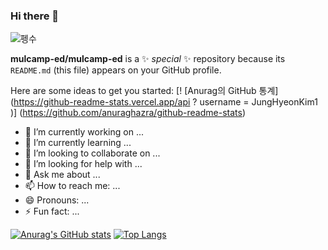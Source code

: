 ### Hi there 👋

![펭수](https://lh3.googleusercontent.com/proxy/aWH4DZGXFa8sU18Kd6Z8X5yViOvRAXZGbpXioOFh8Sc_MlKTk1pMXHdcJT-fcvqVFSzZQf1Vxp_KWVbxqR3F-Jd825f-9b4oZbE1NpLVEAS1lwaJ6v1Shqd2qAWiJEtSm7JNTCqG7ug0-QpaZG22HkMJd4WXkCnKRepcxR0rEguKjI4kXfRXqVPUedHMfFawcmr8LvpHG1FnMrYqpQSvKqs20TZzUQ-uFMMsN7MNZLP7GEfYL_npiDoAH8cYVaxdLQ6Z6anayF1YIHfAYrSeYnoY0pyVI1cBkmtTplSLh6L-KEFLeN65MP-S8v-fKX8gJMh0urtGxAPG)

**mulcamp-ed/mulcamp-ed** is a ✨ _special_ ✨ repository because its `README.md` (this file) appears on your GitHub profile.

Here are some ideas to get you started:
[! [Anurag의 GitHub 통계] (https://github-readme-stats.vercel.app/api ? username = JungHyeonKim1 )] (https://github.com/anuraghazra/github-readme-stats)
- 🔭 I’m currently working on ...
- 🌱 I’m currently learning ...
- 👯 I’m looking to collaborate on ...
- 🤔 I’m looking for help with ...
- 💬 Ask me about ...
- 📫 How to reach me: ...
- 😄 Pronouns: ...
- ⚡ Fun fact: ...

[![Anurag's GitHub stats](https://github-readme-stats.vercel.app/api?username=mulcamp-ed)](https://github.com/anuraghazra/github-readme-stats)
[![Top Langs](https://github-readme-stats.vercel.app/api/top-langs/?username=mulcamp-ed)](https://github.com/anuraghazra/github-readme-stats)
